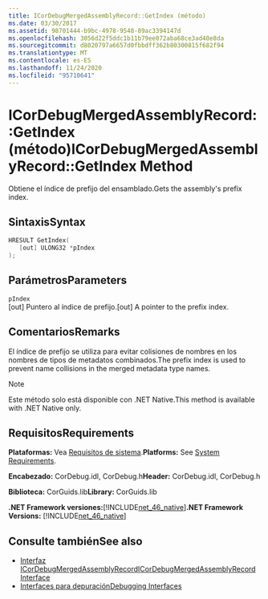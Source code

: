```yaml
---
title: ICorDebugMergedAssemblyRecord::GetIndex (método)
ms.date: 03/30/2017
ms.assetid: 98701444-b9bc-4978-9548-89ac3394147d
ms.openlocfilehash: 3056d22f5ddc1b11b79ee072aba68ce3ad40e8da
ms.sourcegitcommit: d8020797a6657d0fbbdff362b80300815f682f94
ms.translationtype: MT
ms.contentlocale: es-ES
ms.lasthandoff: 11/24/2020
ms.locfileid: "95710641"
---
```

# <a name="icordebugmergedassemblyrecordgetindex-method"></a><span data-ttu-id="74446-102">ICorDebugMergedAssemblyRecord::GetIndex (método)</span><span class="sxs-lookup"><span data-stu-id="74446-102">ICorDebugMergedAssemblyRecord::GetIndex Method</span></span>

<span data-ttu-id="74446-103">Obtiene el índice de prefijo del ensamblado.</span><span class="sxs-lookup"><span data-stu-id="74446-103">Gets the assembly's prefix index.</span></span>  
  
## <a name="syntax"></a><span data-ttu-id="74446-104">Sintaxis</span><span class="sxs-lookup"><span data-stu-id="74446-104">Syntax</span></span>  
  
```cpp  
HRESULT GetIndex(  
   [out] ULONG32 *pIndex  
);  
```  
  
## <a name="parameters"></a><span data-ttu-id="74446-105">Parámetros</span><span class="sxs-lookup"><span data-stu-id="74446-105">Parameters</span></span>  

 `pIndex`  
 <span data-ttu-id="74446-106">[out] Puntero al índice de prefijo.</span><span class="sxs-lookup"><span data-stu-id="74446-106">[out] A pointer to the prefix index.</span></span>  
  
## <a name="remarks"></a><span data-ttu-id="74446-107">Comentarios</span><span class="sxs-lookup"><span data-stu-id="74446-107">Remarks</span></span>  

 <span data-ttu-id="74446-108">El índice de prefijo se utiliza para evitar colisiones de nombres en los nombres de tipos de metadatos combinados.</span><span class="sxs-lookup"><span data-stu-id="74446-108">The prefix index is used to prevent name collisions in the merged metadata type names.</span></span>  
  
> [!NOTE]
> <span data-ttu-id="74446-109">Este método solo está disponible con .NET Native.</span><span class="sxs-lookup"><span data-stu-id="74446-109">This method is available with .NET Native only.</span></span>  
  
## <a name="requirements"></a><span data-ttu-id="74446-110">Requisitos</span><span class="sxs-lookup"><span data-stu-id="74446-110">Requirements</span></span>  

 <span data-ttu-id="74446-111">**Plataformas:** Vea [Requisitos de sistema](../../get-started/system-requirements.md).</span><span class="sxs-lookup"><span data-stu-id="74446-111">**Platforms:** See [System Requirements](../../get-started/system-requirements.md).</span></span>  
  
 <span data-ttu-id="74446-112">**Encabezado:** CorDebug.idl, CorDebug.h</span><span class="sxs-lookup"><span data-stu-id="74446-112">**Header:** CorDebug.idl, CorDebug.h</span></span>  
  
 <span data-ttu-id="74446-113">**Biblioteca:** CorGuids.lib</span><span class="sxs-lookup"><span data-stu-id="74446-113">**Library:** CorGuids.lib</span></span>  
  
 <span data-ttu-id="74446-114">**.NET Framework versiones:**[!INCLUDE[net_46_native](../../../../includes/net-46-native-md.md)]</span><span class="sxs-lookup"><span data-stu-id="74446-114">**.NET Framework Versions:** [!INCLUDE[net_46_native](../../../../includes/net-46-native-md.md)]</span></span>  
  
## <a name="see-also"></a><span data-ttu-id="74446-115">Consulte también</span><span class="sxs-lookup"><span data-stu-id="74446-115">See also</span></span>

- [<span data-ttu-id="74446-116">Interfaz ICorDebugMergedAssemblyRecord</span><span class="sxs-lookup"><span data-stu-id="74446-116">ICorDebugMergedAssemblyRecord Interface</span></span>](icordebugmergedassemblyrecord-interface.md)
- [<span data-ttu-id="74446-117">Interfaces para depuración</span><span class="sxs-lookup"><span data-stu-id="74446-117">Debugging Interfaces</span></span>](debugging-interfaces.md)
